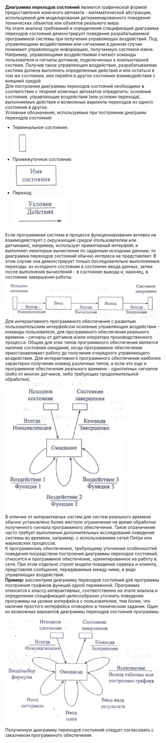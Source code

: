 **Диаграмма переходов состояний** является графической формой предоставления конечного автомата - математической абстракции, используемой для моделирования детерминированного поведения технических объектов или объектов реального мира.  
На этапе анализа требований и определения спецификаций диаграмма переходов состояний демонстрирует поведение разрабатываемой программной системы при получении управляющих воздействий. Под управляющими воздействиями или сигналами в данном случае понимают управляющую информацию, получаемую системой извне. Например, управляющими воздействиями считают команды пользователя и сигналы датчиков, подключенных к компьютерной системе. Получив такое управляющее воздействие, разрабатываемая система должна выполнить определенные действия и или остаться в том же состоянии, или перейти в другое состояние взаимодействия с внешней средой.  
Для построения диаграммы переходов состояний необходимо в соответствии с теорией конечных автоматов определить: основные состояния, управляющие воздействия (или условия перехода), выполняемые действия и возможные варианты переходов из одного состояния в другое.  
Условные обозначения, используемые при построении диаграмм переходов состояний:
- Терминальное состояние:  
	![Терминальное состояние](../Pictures/13_01.%20Терминальное%20состояние.png)
- Промежуточное состояние:  
	![Промежуточное состояние](../Pictures/13_02.%20Промежуточное%20состояние.png)
- Переход:  
	![Переход](../Pictures/13_03.%20Переход.png)
  
Если программная система в процессе функционирования активно не взаимодействует с окружающей средой (пользователем или датчиками), например, использует примитивный
интерфейс и выполняет некоторые вычисления по заданным исходным данным, то диаграмма переходов состояний обычно интереса не представляет. В этом случае она демонстрирует только последовательно выполняемые переходы: из исходного состояния в состояние ввода данных, затем после выполнения вычислений - в состояние вывода и, наконец, в состояние завершения работы.  
![Диаграмма переходов состояний ПО, активно не взаимодействующего с окружающей средой](../Pictures/13_04.%20Диаграмма%20переходов%20состояний%20ПО,%20активно%20не%20взаимодействующего%20с%20окружающей%20средой.png)  
Для интерактивного программного обеспечения с развитым пользовательским интерфейсом основные управляющие воздействия - команды пользователя, для программного обеспечения реального времени - сигналы от датчиков и/или оператора производственного процесса. Общим для этих типов программного обеспечения является наличие состояния ожидания, когда программное обеспечение приостанавливает работу до получения очередного управляющего воздействия. Для интерактивного программного обеспечения наиболее характерно получение команд различных типов, а если это еще и программное обеспечение реального времени - однотипных сигналов (либо от многих датчиков, либо требующих продолжительной обработки).  
![Диаграмма переходов состояний ПО, активно взаимодействующего с окружающей средой](../Pictures/13_05.%20Диаграмма%20переходов%20состояний%20ПО,%20активно%20взаимодействующего%20с%20окружающей%20средой.png)  
В отличие от интерактивных систем для систем реального времени обычно установлено более жесткое ограничение на время обработки полученного сигнала программного обеспечения. Такое ограничение часто требует выполнения дополнительных исследований поведения системы во времени, например, с использованием сетей Петри или марковских процессов.  
К программному обеспечению, требующему уточнения особенностей поведения посредством построения диаграммы переходов состояний, относится и программное обеспечение, ориентированное на работу в сети. При этом отдельно строят модели поведения сервера и клиента, представляя сообщения, передаваемые между ними, в виде управляющих воздействий.  
**Пример:** рассмотрим диаграмму переходов состояний для программы построения графиков функций одной переменной. Программа относится к классу интерактивных, соответственно на этапе анализа и определения спецификаций целесообразно уточнить поведение программы на уровне интерфейса с пользователем, тем более, что наличие простого интерфейса оговорено в техническом задании. Один из возможных вариантов диаграммы переходов состояний программы:  
![Диаграмма переходов состояний](../Pictures/13_06.%20Диаграмма%20переходов%20состояний.png)  
Полученную диаграмму переходов состояний следует согласовать с заказчиком программного обеспечения.